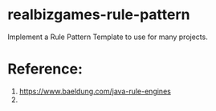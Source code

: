# realbizgames-rule-pattern
Implement a Rule Pattern Template to use for many projects.


# Reference:
1. https://www.baeldung.com/java-rule-engines
2. 
